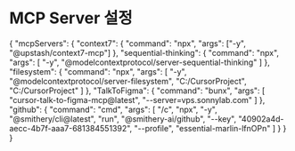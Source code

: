 # MCP Server 설정
{
  "mcpServers": {
    "context7": {
      "command": "npx",
      "args": ["-y", "@upstash/context7-mcp"]
    },
    "sequential-thinking": {
      "command": "npx",
      "args": [
        "-y",
        "@modelcontextprotocol/server-sequential-thinking"
      ]
    },
    "filesystem": {
      "command": "npx",
      "args": [
        "-y",
        "@modelcontextprotocol/server-filesystem",
        "C:/CursorProject",
        "C:/CursorProject"
      ]
    },
    "TalkToFigma": {
      "command": "bunx",
      "args": [
        "cursor-talk-to-figma-mcp@latest",
        "--server=vps.sonnylab.com"
      ]
    },
    "github": {
      "command": "cmd",
      "args": [
        "/c",
        "npx",
        "-y",
        "@smithery/cli@latest",
        "run",
        "@smithery-ai/github",
        "--key",
        "40902a4d-aecc-4b7f-aaa7-681384551392",
        "--profile",
        "essential-marlin-lfnOPn"
      ]
    }
  }
}